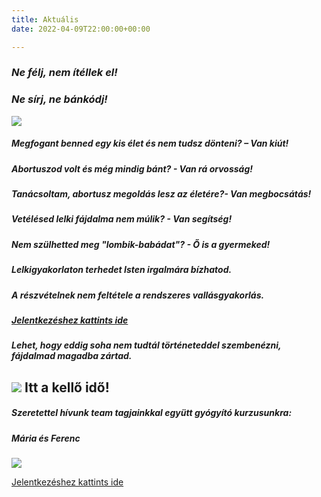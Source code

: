 ```yaml
---
title: Aktuális
date: 2022-04-09T22:00:00+00:00

---
```

### **_Ne félj, nem ítéllek el!_**

###                                **_Ne sírj, ne bánkódj!_**

![](/uploads/236119006_309811004265737_8324925701847262768_n.jpg)

##### Megfogant benned egy kis élet és nem tudsz dönteni? – **_Van kiút!_**

##### Abortuszod volt és még mindig bánt? - **_Van rá orvosság_**_!_

##### Tanácsoltam, abortusz megoldás lesz az életére?- **_Van megbocsátás!_**

##### Vetélésed lelki fájdalma nem múlik? - **_Van segítség!_**

##### Nem szülhetted meg "lombik-babádat"? - **_Ő is a gyermeked!_**

##### Lelkigyakorlaton terhedet Isten irgalmára bízhatod.

##### A részvételnek nem feltétele a rendszeres vallásgyakorlás.

##### [Jelentkezéshez kattints ide](https://docs.google.com/forms/d/e/1FAIpQLSelGcU33X9XmPpw_vsGDoO09rN9m8KhA7Ym6EwkP0HtbU1ppA/viewform)

##### Lehet, hogy eddig soha nem tudtál történeteddel szembenézni, fájdalmad magadba zártad.

## ![](/uploads/71144982_2350512884996632_4872907544277811200_n.jpg)                  Itt a kellő idő!

##### Szeretettel hívunk team tagjainkkal együtt gyógyító kurzusunkra:

##### Mária és Ferenc

![](/uploads/2022-04-28-05-1_mariabesnyo.png)

[Jelentkezéshez kattints ide](https://docs.google.com/forms/d/e/1FAIpQLSelGcU33X9XmPpw_vsGDoO09rN9m8KhA7Ym6EwkP0HtbU1ppA/viewform)